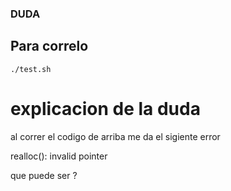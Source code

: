 ### DUDA 

## Para correlo 

```
./test.sh
```

# explicacion de la duda

al correr el codigo de arriba me da el sigiente error 

realloc(): invalid pointer

que puede ser ? 